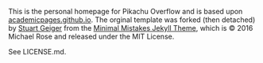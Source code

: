 This is the personal homepage for Pikachu Overflow and is based upon  [academicpages.github.io](https://github.com/academicpages/academicpages.github.io).  The orginal template was forked (then detached) by [Stuart Geiger](https://github.com/staeiou) from the [Minimal Mistakes Jekyll Theme](https://mmistakes.github.io/minimal-mistakes/), which is © 2016 Michael Rose and released under the MIT License. 

See LICENSE.md.
